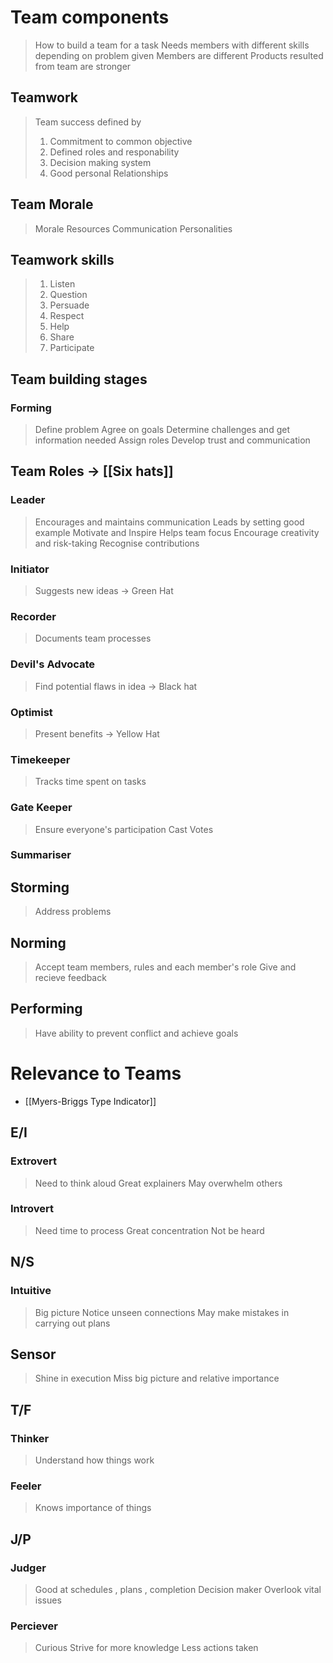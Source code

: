 # Team components
> How to build a team for a task
> Needs members with different skills depending on problem given
> Members are different 
> Products resulted from team are stronger

## Teamwork
> Team success defined by
> 1. Commitment to common objective
> 2. Defined roles and responability
> 3. Decision making system
> 4. Good personal Relationships
## Team Morale
> Morale
> Resources
> Communication
> Personalities
## Teamwork skills
> 1. Listen
> 2. Question
> 3. Persuade
> 4. Respect
> 5. Help
> 6. Share
> 7. Participate
## Team building stages
### Forming
> Define problem
> Agree on goals
> Determine challenges and get information needed
> Assign roles
> Develop trust and communication
## Team Roles -> [[Six hats]]
### Leader
> Encourages and maintains communication
> Leads by setting good example
> Motivate and Inspire
> Helps team focus
> Encourage creativity and risk-taking
> Recognise contributions
### Initiator
> Suggests new ideas -> Green Hat
### Recorder
> Documents team processes
### Devil's Advocate
> Find potential flaws in idea -> Black hat
### Optimist
> Present benefits -> Yellow Hat
### Timekeeper
> Tracks time spent on tasks
### Gate Keeper
> Ensure everyone's participation
> Cast Votes
### Summariser
## Storming
> Address problems

## Norming
> Accept team members, rules and each member's role
> Give and recieve feedback

## Performing
 > Have ability to prevent conflict and achieve goals




# Relevance to Teams
- [[Myers-Briggs Type Indicator]]
## E/I
### Extrovert
>Need to think aloud
>Great explainers
>May overwhelm others
### Introvert
> Need time to process
> Great concentration
> Not be heard
## N/S
### Intuitive
> Big picture
> Notice unseen connections
> May make mistakes in carrying out plans
## Sensor
> Shine in execution
> Miss big picture and relative importance
## T/F
### Thinker
> Understand how things work
### Feeler
> Knows importance of things
## J/P
### Judger
> Good at schedules , plans , completion
> Decision maker
> Overlook vital issues
### Perciever
> Curious
> Strive for more knowledge
> Less actions taken
